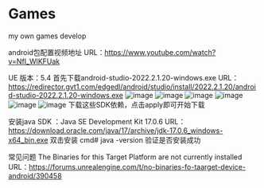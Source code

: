 # Games
my own games develop

android包配置视频地址 URL：https://www.youtube.com/watch?v=NfI_WlKFUak

UE 版本：5.4
首先下载android-studio-2022.2.1.20-windows.exe URL：https://redirector.gvt1.com/edgedl/android/studio/install/2022.2.1.20/android-studio-2022.2.1.20-windows.exe
![image](https://github.com/user-attachments/assets/b6326fc1-44ec-40cd-b7b8-0b5f7c556088)
![image](https://github.com/user-attachments/assets/4d07f960-d0f1-4430-895a-0c9af69252b2)
![image](https://github.com/user-attachments/assets/73bbed2f-048b-4e9a-844f-1109f028fdb7)
![image](https://github.com/user-attachments/assets/8cba3e9c-d4ad-4176-a74f-00825446b128)
![image](https://github.com/user-attachments/assets/37bde0ed-06d5-488c-a53a-0ee6b9d9c8d3)
![image](https://github.com/user-attachments/assets/db14627c-3f92-4a7e-904d-f952d29d076f)
下载这些SDK依赖，点击apply即可开始下载



安装java SDK ：Java SE Development Kit 17.0.6
URL：https://download.oracle.com/java/17/archive/jdk-17.0.6_windows-x64_bin.exe
双击安装
cmd# java -version
验证是否安装成功

常见问题
The Binaries for this Target Platform are not currently installed
URL：https://forums.unrealengine.com/t/no-binaries-fo-taarget-device-android/390458
